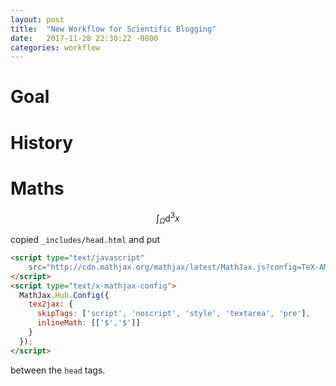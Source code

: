 ```yaml
---
layout: post
title:  "New Workflow for Scientific Blogging"
date:   2017-11-28 22:30:22 -0800
categories: workflow
---
```


# Goal

# History

# Maths

$$\int_\Omega \mathrm{d}^3x$$

copied `_includes/head.html` and put
```html
<script type="text/javascript"
    src="http://cdn.mathjax.org/mathjax/latest/MathJax.js?config=TeX-AMS-MML_HTMLorMML">
</script>
<script type="text/x-mathjax-config">
  MathJax.Hub.Config({
    tex2jax: {
      skipTags: ['script', 'noscript', 'style', 'textarea', 'pre'],
      inlineMath: [['$','$']]
    }
  });
</script>
```
between the `head` tags.
